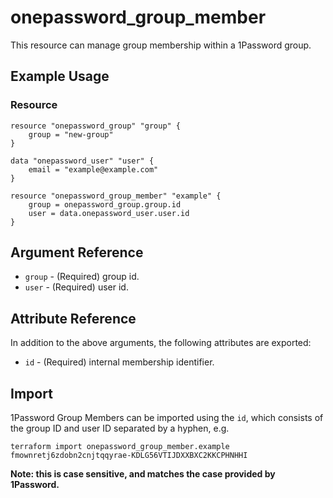 # onepassword_group_member

This resource can manage group membership within a 1Password group.

## Example Usage

### Resource

```hcl
resource "onepassword_group" "group" {
    group = "new-group"
}

data "onepassword_user" "user" {
    email = "example@example.com"
}

resource "onepassword_group_member" "example" {
    group = onepassword_group.group.id
    user = data.onepassword_user.user.id
}
```

## Argument Reference

* `group` - (Required) group id.
* `user` - (Required) user id.

## Attribute Reference

In addition to the above arguments, the following attributes are exported:

* `id` - (Required) internal membership identifier.

## Import

1Password Group Members can be imported using the `id`, which consists of the group ID and user ID separated by a hyphen, e.g.

```
terraform import onepassword_group_member.example fmownretj6zdobn2cnjtqqyrae-KDLG56VTIJDXXBXC2KKCPHNHHI
```

**Note: this is case sensitive, and matches the case provided by 1Password.**
